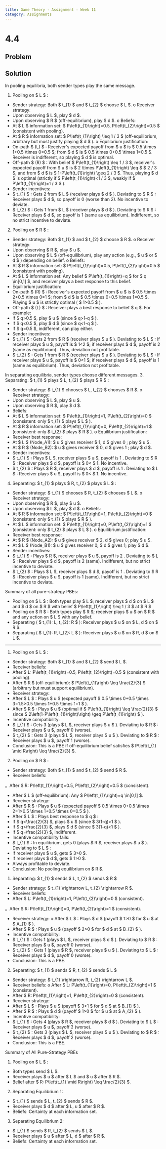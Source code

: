 ```yaml
---
title: Game Theory - Assignment - Week 11
category: Assignments
---
```


# 4.4

## Problem 



## Solution 

In pooling equilibria, both sender types play the same message.
1. Pooling on $ L $ :
- Sender strategy: Both $ t_{1} $ and $ t_{2} $ choose $ L $.
o Receiver strategy:
- Upon observing $ L $, play $ d $.
- Upon observing $ R $ (off-equilibrium), play $ d $.
o Beliefs:
- At $ L $ information set: $ P\left(t_{1}\right)=0.5, P\left(t_{2}\right)=0.5 $ (consistent with pooling).
- At $ R $ information set: $ P\left(t_{1}\right) \leq 1 / 3 $ (off-equilibrium, arbitrary but must justify playing $ d $ ).
o Equilibrium justification:
- On-path $ (L) $ : Receiver's expected payoff from $ u $ is $ 0.5 \times 1+0.5 \times 0=0.5 $; from $ d $ is $ 0.5 \times 0+0.5 \times 1=0.5 $. Receiver is indifferent, so playing $ d $ is optimal.
- Off-path $ (R) $ : With belief $ P\left(t_{1}\right) \leq 1 / 3 $, receiver's expected payoff from $ u $ is $ 2 \times P\left(t_{1}\right) \leq $ $ 2 / 3 $, and from $ d $ is $ 1-P\left(t_{1}\right) \geq 2 / 3 $. Thus, playing $ d $ is optimal (strictly if $ P\left(t_{1}\right)<1 / 3 $, weakly if $ P\left(t_{1}\right)=1 / 3 $ ).
- Sender incentives:
- $ t_{1} $ : Gets 2 from $ L $ (receiver plays $ d $ ). Deviating to $ R $ : Receiver plays $ d $, so payoff is 0 (worse than 2). No incentive to deviate.
- $ t_{2} $ : Gets 1 from $ L $ (receiver plays $ d $ ). Deviating to $ R $ : Receiver plays $ d $, so payoff is 1 (same as equilibrium). Indifferent, so no strict incentive to deviate.

2. Pooling on $ R $ :
- Sender strategy: Both $ t_{1} $ and $ t_{2} $ choose $ R $.
o Receiver strategy:
- Upon observing $ R $, play $ u $.
- Upon observing $ L $ (off-equilibrium), play any action (e.g., $ u $ or $ d $ ) depending on belief.
o Beliefs:
- At $ R $ information set: $ P\left(t_{1}\right)=0.5, P\left(t_{2}\right)=0.5 $ (consistent with pooling).
- At $ L $ information set: Any belief $ P\left(t_{1}\right)=q $ for $ q \in[0,1] $, and receiver plays a best response to this belief.
- Equilibrium justification:
- On-path $ (R) $ : Receiver's expected payoff from $ u $ is $ 0.5 \times 2+0.5 \times 0=1 $; from $ d $ is $ 0.5 \times 0+0.5 \times 1=0.5 $. Playing $ u $ is strictly optimal ( $ 1>0.5 $ ).
- Off-path $ (L) $ : Receiver plays a best response to belief $ q $. For example:
- If $ q>0.5 $, play $ u $ (since $ q>1-q $ ).
- If $ q<0.5 $, play $ d $ (since $ q<1-q $ ).
- If $ q=0.5 $, indifferent, can play either.
- Sender incentives:
- $ t_{1} $ : Gets 2 from $ R $ (receiver plays $ u $ ). Deviating to $ L $ : If receiver plays $ u $, payoff is $ 1<2 $; if receiver plays $ d $, payoff is 2 (same as equilibrium). Thus, deviation not profitable.
- $ t_{2} $ : Gets 1 from $ R $ (receiver plays $ u $ ). Deviating to $ L $ : If receiver plays $ u $, payoff is $ 0<1 $; if receiver plays $ d $, payoff is 1 (same as equilibrium). Thus, deviation not profitable.

In separating equilibria, sender types choose different messages.
3. Separating: $ t_{1} $ plays $ L, t_{2} $ plays $ R $ :
- Sender strategy: $ t_{1} $ chooses $ L, t_{2} $ chooses $ R $.
o Receiver strategy:
- Upon observing $ L $, play $ u $.
- Upon observing $ R $, play $ d $.
- Beliefs:
- At $ L $ information set: $ P\left(t_{1}\right)=1, P\left(t_{2}\right)=0 $ (consistent: only $ t_{1} $ plays $ L $ ).
- At $ R $ information set: $ P\left(t_{1}\right)=0, P\left(t_{2}\right)=1 $ (consistent: only $ t_{2} $ plays $ R $ ).
o Equilibrium justification:
- Receiver best response:
- At $ L $ (Node_A1): $ u $ gives receiver $ 1, d $ gives 0 ; play $ u $.
- At $ R $ (Node_B2): $ u $ gives receiver $ 0, d $ gives 1 ; play $ d $.
- Sender incentives:
- $ t_{1} $ : Plays $ L $, receiver plays $ u $, payoff is 1 . Deviating to $ R $ : Receiver plays $ d $, payoff is $ 0< $ 1. No incentive.
- $ t_{2} $ : Plays $ R $, receiver plays $ d $, payoff is 1 . Deviating to $ L $ : Receiver plays $ u $, payoff is $ 0< $ 1. No incentive.

4. Separating: $ t_{1} $ plays $ R, t_{2} $ plays $ L $ :
- Sender strategy: $ t_{1} $ chooses $ R, t_{2} $ chooses $ L $.
o Receiver strategy:
- Upon observing $ R $, play $ u $.
- Upon observing $ L $, play $ d $.
o Beliefs:
- At $ R $ information set: $ P\left(t_{1}\right)=1, P\left(t_{2}\right)=0 $ (consistent: only $ t_{1} $ plays $ R $ ).
- At $ L $ information set: $ P\left(t_{1}\right)=0, P\left(t_{2}\right)=1 $ (consistent: only $ t_{2} $ plays $ L $ ).
o Equilibrium justification:
- Receiver best response:
- At $ R $ (Node_A2): $ u $ gives receiver $ 2, d $ gives 0; play $ u $.
- At $ L $ (Node_B1): $ u $ gives receiver 0, $ d $ gives 1; play $ d $.
- Sender incentives:
- $ t_{1} $ : Plays $ R $, receiver plays $ u $, payoff is 2 . Deviating to $ L $ : Receiver plays $ d $, payoff is 2 (same). Indifferent, but no strict incentive to deviate.
- $ t_{2} $ : Plays $ L $, receiver plays $ d $, payoff is 1 . Deviating to $ R $ : Receiver plays $ u $, payoff is 1 (same). Indifferent, but no strict incentive to deviate.

Summary of all pure-strategy PBEs:
- Pooling on $ L $ : Both types play $ L $; receiver plays $ d $ on $ L $ and $ d $ on $ R $ with belief $ P\left(t_{1}\right) \leq 1 / 3 $ at $ R $
- Pooling on $ R $ : Both types play $ R $; receiver plays $ u $ on $ R $ and any action on $ L $ with any belief.
- Separating ( $ t_{1}: L, t_{2}: R $ ): Receiver plays $ u $ on $ L, d $ on $ R $.
- Separating ( $ t_{1}: R, t_{2}: L $ ): Receiver plays $ u $ on $ R, d $ on $ L $.

--- 

1. Pooling on $ L $ :
- Sender strategy: Both $ t_{1} $ and $ t_{2} $ send $ L $.
- Receiver beliefs:
- After $ L: P\left(t_{1}\right)=0.5, P\left(t_{2}\right)=0.5 $ (consistent with pooling).
- After $ R $ (off-equilibrium): $ P\left(t_{1}\right) \leq \frac{2}{3} $ (arbitrary but must support equilibrium).
- Receiver strategy:
- After $ L $ : Plays $ u $ (expected payoff $ 0.5 \times 0+0.5 \times 3=1.5>0.5 \times 1+0.5 \times 1=1 $ ).
- After $ R $ : Plays $ u $ (optimal if $ P\left(t_{1}\right) \leq \frac{2}{3} $ since $ 2\left(1-P\left(t_{1}\right)\right) \geq P\left(t_{1}\right) $ ).
- Incentive compatibility:
- $ t_{1} $ : Gets 3 (plays $ L $, receiver plays $ u $ ). Deviating to $ R $ : Receiver plays $ u $, payoff 0 (worse).
- $ t_{2} $ : Gets 3 (plays $ L $, receiver plays $ u $ ). Deviating to $ R $ : Receiver plays $ u $, payoff 1 (worse).
- Conclusion: This is a PBE if off-equilibrium belief satisfies $ P\left(t_{1} \mid R\right) \leq \frac{2}{3} $.

2. Pooling on $ R $ :
- Sender strategy: Both $ t_{1} $ and $ t_{2} $ send $ R $.
- Receiver beliefs:

。After $ R: P\left(t_{1}\right)=0.5, P\left(t_{2}\right)=0.5 $ (consistent).
- After $ L $ (off-equilibrium): Any $ P\left(t_{1}\right)=q \in[0,1] $.
- Receiver strategy:
- After $ R $ : Plays $ u $ (expected payoff $ 0.5 \times 0+0.5 \times 2=1>0.5 \times 1+0.5 \times 0=0.5 $ ).
- After $ L $ : Plays best response to $ q $ :
- If $ q<\frac{2}{3} $, plays $ u $ (since $ 3(1-q)>1 $ ).
- If $ q>\frac{2}{3} $, plays $ d $ (since $ 3(1-q)<1 $ ).
- If $ q=\frac{2}{3} $, indifferent.
- Incentive compatibility fails:
- $ t_{1} $ : In equilibrium, gets 0 (plays $ R $, receiver plays $ u $ ). Deviating to $ L $ :
- If receiver plays $ u $, gets $ 3>0 $.
- If receiver plays $ d $, gets $ 1>0 $.
- Always profitable to deviate.
- Conclusion: No pooling equilibrium on $ R $.

1. Separating: $ t_{1} $ sends $ L, t_{2} $ sends $ R $
- Sender strategy: $ t_{1} \rightarrow L, t_{2} \rightarrow R $.
- Receiver beliefs:
- After $ L: P\left(t_{1}\right)=1, P\left(t_{2}\right)=0 $ (consistent).

。After $ R: P\left(t_{1}\right)=0, P\left(t_{2}\right)=1 $ (consistent).
- Receiver strategy:
o After $ L $ : Plays $ d $ (payoff $ 1>0 $ for $ u $ at $ A_{1} $ ).
- After $ R $ : Plays $ u $ (payoff $ 2>0 $ for $ d $ at $ B_{2} $ ).
- Incentive compatibility:
- $ t_{1} $ : Gets 1 (plays $ L $, receiver plays $ d $ ). Deviating to $ R $ : Receiver plays $ u $, payoff 0 (worse).
- $ t_{2} $ : Gets 1 (plays $ R $, receiver plays $ u $ ). Deviating to $ L $ : Receiver plays $ d $, payoff 0 (worse).
- Conclusion: This is a PBE.

2. Separating: $ t_{1} $ sends $ R, t_{2} $ sends $ L $
- Sender strategy: $ t_{1} \rightarrow R, t_{2} \rightarrow L $.
- Receiver beliefs:
o After $ L: P\left(t_{1}\right)=0, P\left(t_{2}\right)=1 $ (consistent).
- After $ R: P\left(t_{1}\right)=1, P\left(t_{2}\right)=0 $ (consistent).
- Receiver strategy:
- After $ L $ : Plays $ u $ (payoff $ 3>1 $ for $ d $ at $ B_{1} $ ).
- After $ R $ : Plays $ d $ (payoff $ 1>0 $ for $ u $ at $ A_{2} $ ).
- Incentive compatibility:
- $ t_{1} $ : Gets 4 (plays $ R $, receiver plays $ d $ ). Deviating to $ L $ : Receiver plays $ u $, payoff 3 (worse).
- $ t_{2} $ : Gets 3 (plays $ L $, receiver plays $ u $ ). Deviating to $ R $ : Receiver plays $ d $, payoff 2 (worse).
- Conclusion: This is a PBE.

Summary of All Pure-Strategy PBEs
1. Pooling on $ L $ :
- Both types send $ L $.
- Receiver plays $ u $ after $ L $ and $ u $ after $ R $.
- Belief after $ R: P\left(t_{1} \mid R\right) \leq \frac{2}{3} $.
2. Separating Equilibrium 1:
- $ t_{1} $ sends $ L, t_{2} $ sends $ R $.
- Receiver plays $ d $ after $ L, u $ after $ R $.
- Beliefs: Certainty at each information set.
3. Separating Equilibrium 2:
- $ t_{1} $ sends $ R, t_{2} $ sends $ L $.
- Receiver plays $ u $ after $ L, d $ after $ R $.
- Beliefs: Certainty at each information set.